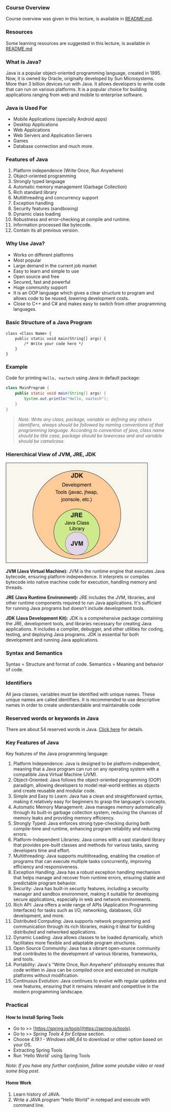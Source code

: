 ### Course Overview

Course overview was given in this lecture, is available in [README.md](../../README.md#course-overview).

### Resources

Some learning resources are suggested in this lecture, is available in [README.md](../../README.md#resources)

### What is Java?

Java is a popular object-oriented programming language, created in 1995. Now, it is owned by Oracle, originally developed by Sun Microsystems. More than 3 billion devices run with Java. It allows developers to write code that can run on various platforms. It is a popular choice for building applications ranging from web and mobile to enterprise software.

### Java is Used For

- Mobile Applications (specially Android apps)
- Desktop Applications
- Web Applications
- Web Servers and Application Servers
- Games
- Database connection and much more.

### Features of Java

1. Platform independence (Write Once, Run Anywhere)
2. Object-oriented programming
3. Strongly typed language
4. Automatic memory management (Garbage Collection)
5. Rich standard library
6. Multithreading and concurrency support
7. Exception handling
8. Security features (sandboxing)
9. Dynamic class loading
10. Robustness and error-checking at compile and runtime.
11. Information processed like bytecode.
12. Contain its all previous version.

### Why Use Java?

- Works on different platforms
- Most popular
- Large demand in the current job market
- Easy to learn and simple to use
- Open source and free
- Secured, fast and powerful
- Huge community support
- It is an OOP language which gives a clear structure to program and allows code to be reused, lowering development costs.
- Close to C++ and C# and makes easy to switch from other programming languages.

### Basic Structure of a Java Program

```
class <Class Name> {
    public static void main(String[] args) {
        /* Write your code here */
    }
}
```

### Example

Code for printing `Hello, naztech` using Java in default package:

```java
class MainProgram {
    public static void main(String[] args) {
        System.out.println("Hello, naztech");
    }
}
```

> _Note: Write any class, package, variable or defining any others identifiers, always should be followed by naming conventions of that programming language. According to convention of java, class name should be title case, package should be lowercase and and variable should be camelcase._

### Hiererchical View of JVM, JRE, JDK

![Hiererchical View of JVM, JRE, JDK ](diagram.jpg "Syntax")

**JVM (Java Virtual Machine):** JVM is the runtime engine that executes Java bytecode, ensuring platform independence. It interprets or compiles bytecode into native machine code for execution, handling memory and threads.

**JRE (Java Runtime Environment):** JRE includes the JVM, libraries, and other runtime components required to run Java applications. It's sufficient for running Java programs but doesn't include development tools.

**JDK (Java Development Kit):** JDK is a comprehensive package containing the JRE, development tools, and libraries necessary for creating Java applications. It includes a compiler, debugger, and other utilities for coding, testing, and deploying Java programs. JDK is essential for both development and running Java applications.

### Syntax and Semantics

Syntax = Structure and format of code.
Semantics = Meaning and behavior of code.

### Identifiers

All java classes, variables must be identified with unique names. These unique names are called identifiers. It is recommended to use descriptive names in order to create understandable and maintainable code

### Reserved words or keywords in Java

There are about 54 reserved words in Java. [Click here](https://www.w3schools.com/java/java_ref_keywords.asp) for details.

### Key Features of Java

Key features of the Java programming language:

1. Platform Independence: Java is designed to be platform-independent, meaning that a Java program can run on any operating system with a compatible Java Virtual Machine (JVM).
2. Object-Oriented: Java follows the object-oriented programming (OOP) paradigm, allowing developers to model real-world entities as objects and create reusable and modular code.
3. Simple and Easy to Learn: Java has a clean and straightforward syntax, making it relatively easy for beginners to grasp the language's concepts.
4. Automatic Memory Management: Java manages memory automatically through its built-in garbage collection system, reducing the chances of memory leaks and providing memory efficiency.
5. Strongly Typed: Java enforces strong type-checking during both compile-time and runtime, enhancing program reliability and reducing errors.
6. Platform-Independent Libraries: Java comes with a vast standard library that provides pre-built classes and methods for various tasks, saving developers time and effort.
7. Multithreading: Java supports multithreading, enabling the creation of programs that can execute multiple tasks concurrently, improving efficiency and responsiveness.
8. Exception Handling: Java has a robust exception handling mechanism that helps manage and recover from runtime errors, ensuring stable and predictable program behavior.
9. Security: Java has built-in security features, including a security manager and sandbox environment, making it suitable for developing secure applications, especially in web and network environments.
10. Rich API: Java offers a wide range of APIs (Application Programming Interfaces) for tasks such as I/O, networking, databases, GUI development, and more.
11. Distributed Computing: Java supports network programming and communication through its rich libraries, making it ideal for building distributed and networked applications.
12. Dynamic Loading: Java allows classes to be loaded dynamically, which facilitates more flexible and adaptable program structures.
13. Open Source Community: Java has a vibrant open-source community that contributes to the development of various libraries, frameworks, and tools.
14. Portability: Java's "Write Once, Run Anywhere" philosophy ensures that code written in Java can be compiled once and executed on multiple platforms without modification.
15. Continuous Evolution: Java continues to evolve with regular updates and new features, ensuring that it remains relevant and competitive in the modern programming landscape.

### Practical

#### How to Install Spring Tools

- Go to >> [https://spring.io/tools](https://spring.io/tools).
- Go to >> _Spring Tools 4 for Eclipse_ section.
- Choose _4.19.1 - Windows x86_64_ to download or other option based on your OS.
- Extracting Spring Tools
- Run 'Hello World' using Spring Tools

_Note: If you have any further confusion, follow some youtube video or read some blog post._

#### Home Work

1. Learn history of JAVA.
2. Write a JAVA program "Hello World" in notepad and execute with command line.
